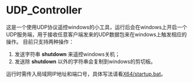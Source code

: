 # UDP_Controller
这是一个使用UDP协议遥控windows的小工具，运行后会在windows上开启一个UDP服务端，用于接收任意客户端发来的UDP数据包来在windows上触发相应的操作。
目前只支持两种操作： 
1. 发送字符串 **shutdown** 来遥控windows关机； 
2. 发送除 **shutdown** 以外的字符串会复制到windows的剪切板。

运行时需传入局域网IP地址和端口号，具体写法请看[X64/startup.bat](https://gitee.com/wuyesuifeng/UDPController/blob/master/X64/startup.bat)。